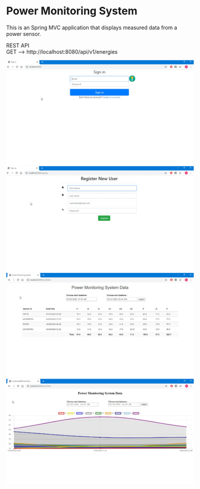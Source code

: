 # Power Monitoring System

This is an Spring MVC application that displays measured data from a power sensor.

 REST API <br />
 GET --> http://localhost:8080/api/v1/energies <br />

![Login page](pic/SignIn.jpg)
![Register page](pic/SignUp.jpg)
![Table visualisation](pic/table.jpg)
![Chart visualisation](pic/Chart.jpg)
